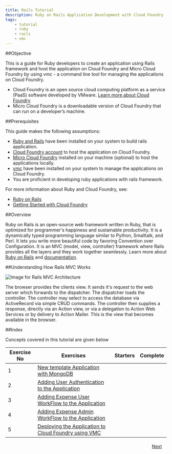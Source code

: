 ```yaml
---
title: Rails Tutorial
description: Ruby on Rails Application Development with Cloud Foundry
tags:
    - tutorial
    - ruby
    - rails
    - vmc
---
```


##Objective

This is a guide for Ruby developers to create an application using Rails framework and host the application on Cloud Foundry and Micro Cloud Foundry by using vmc - a command line tool for managing the applications on Cloud Foundry.

+ Cloud Foundry is an open source cloud computing platform as a service (PaaS) software developed by VMware. [Learn more about Cloud Foundry](http://www.cloudfoundry.com/about)
+ Micro Cloud Foundry is a downloadable version of Cloud Foundry that can run on a developer’s machine.


##Prerequisites

This guide makes the following assumptions:

+ [Ruby and Rails](frameworks/ruby/installing-ruby.html) have been installed on your system to build rails application.
+ [Cloud Foundry account](https://my.cloudfoundry.com/signup) to host the application on Cloud Foundry.
+ [Micro Cloud Foundry](/infrastructure/micro/installing-mcf.html) installed on your machine (optional) to host the applications locally.
+ [vmc](/tools/vmc/installing-vmc.html) have been installed on your system to manage the applications on Cloud Foundry.
+ You are proficient in developing ruby applications with rails framework.

For more information about Ruby and Cloud Foundry, see:

+  [Ruby on Rails](http://rubyonrails.org/)
+  [Getting Started with Cloud Foundry](/getting-started.html)

##Overview

Ruby on Rails is an open-source web framework written in Ruby, that is optimized for programmer's happiness and sustainable productivity. It is a dynamically typed programming language similar to Python, Smalltalk, and Perl. It lets you write more beautiful code by favoring Convention over Configuration. It is an MVC (model, view, controller) framework where Rails provides all the layers and they work together seamlessly. Learn more about [Ruby on Rails](http://rubyonrails.org/) and [documentation](http://guides.rubyonrails.org/).

##Understanding How Rails MVC Works

![Image for Rails MVC Architecture](/images/rails-tutorial/rails-mvc.png)

The browser provides the clients view. It sends it's request to the web server which forwards to the dispatcher. The dispatcher loads the controller. The controller may select to access the database via ActiveRecord via simple CRUD commands. The controller then supplies a response, directly via an Action view, or via a delegation to Action Web Services or by delivery to Action Mailer. This is the view that becomes available in the browser.

##Index

Concepts covered in this tutorial are given below

<table class="spring-tutorial-index-table">
	<thead>
  	<tr>
	    <th>Exercise No</th>
	    <th>Exercises</th>
	    <th>Starters</th>
	    <th>Complete</th>
    </tr>
  </thead>
  <tbody>
    <tr>
	    <td>1</td>
	    <td><a href='/frameworks/ruby/rails-tutorial/mongodb/rails-new-template-with-mongodb.html'>New template  Application with MongoDB</a></td>
	    <td></td>
	    <td></td>
    </tr>
    <tr>
      <td>2</td>
      <td><a href='/frameworks/ruby/rails-tutorial/mongodb/rails-user-login.html'>Adding User Authentication to the Application</a></td>
      <td></td>
      <td></td>
    </tr>
    <tr>
      <td>3</td>
      <td><a href='/frameworks/ruby/rails-tutorial/mongodb/rails-expense-user-flow.html'>Adding Expense User WorkFlow to the Application</a></td>
      <td></td>
      <td></td>
    </tr>
    <tr>
      <td>4</td>
      <td><a href='/frameworks/ruby/rails-tutorial/mongodb/rails-expense-admin-flow.html'>Adding Expense Admin WorkFlow to the Application</a></td>
      <td></td>
      <td></td>
    </tr>
    <tr>
      <td>5</td>
      <td><a href='/frameworks/ruby/rails-tutorial/mongodb/rails-hosting-application-with-vmc.html'>Deploying the Application to Cloud Foundry using VMC</a></td>
      <td></td>
      <td></td>
    </tr>
  </tbody>
</table>

<a class="button-plain" style="padding: 3px 15px; float: right" href="/frameworks/ruby/rails-tutorial/mongodb/rails-new-template-with-mongodb.html">Next</a>
